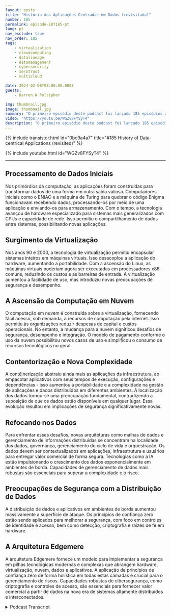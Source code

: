 ```yaml
---
layout: posts
title: "História das Aplicações Centradas em Dados (revisitada)"
number: 185
permalink: episode-EDT185-pt
lang: pt
nav_exclude: true
nav_order: 185
tags:
    - virtualization
    - cloudcomputing
    - datalineage
    - datamanagement
    - cybersecurity
    - zerotrust
    - multicloud

date: 2024-02-08T08:00:00.000Z
guests:
    - Darren W Pulsipher

img: thumbnail.jpg
image: thumbnail.jpg
summary: "O primeiro episódio deste podcast foi lançado 185 episódios atrás. Neste episódio, o apresentador Darren Pulsipher refaz o episódio um para fornecer informações atualizadas sobre a história do desenvolvimento de aplicações centradas em dados. Ele discute como novas tecnologias como computação de borda e IA impactaram a geração de dados e a necessidade de melhor gestão de dados."
video: "https://youtu.be/WGZv8FYSyT4"
description: "O primeiro episódio deste podcast foi lançado 185 episódios atrás. Neste episódio, o apresentador Darren Pulsipher refaz o episódio um para fornecer informações atualizadas sobre a história do desenvolvimento de aplicações centradas em dados. Ele discute como novas tecnologias como computação de borda e IA impactaram a geração de dados e a necessidade de melhor gestão de dados."
---
```


<div>
{% include transistor.html id="0bc9a4a7" title="#185 History of Data-centrical Applications (revisited)" %}

{% include youtube.html id="WGZv8FYSyT4" %}
</div>

---

## Processamento de Dados Iniciais

Nos primórdios da computação, as aplicações foram construídas para transformar dados de uma forma em outra saída valiosa. Computadores iniciais como o ENIAC e a máquina de Turing para quebrar o código Enigma funcionavam recebendo dados, processando-os por meio de uma aplicação e enviando-os para armazenamento. Com o tempo, a tecnologia avançou de hardware especializado para sistemas mais generalizados com CPUs e capacidade de rede. Isso permitiu o compartilhamento de dados entre sistemas, possibilitando novas aplicações.

## Surgimento da Virtualização

Nos anos 90 e 2000, a tecnologia de virtualização permitiu encapsular sistemas inteiros em máquinas virtuais. Isso desacoplou a aplicação do hardware, aumentando a portabilidade. Com a ascensão do Linux, as máquinas virtuais poderiam agora ser executadas em processadores x86 comuns, reduzindo os custos e as barreiras de entrada. A virtualização aumentou a facilidade de uso, mas introduziu novas preocupações de segurança e desempenho.

## A Ascensão da Computação em Nuvem

O computação em nuvem é construída sobre a virtualização, fornecendo fácil acesso, sob demanda, a recursos de computação pela internet. Isso permitiu às organizações reduzir despesas de capital e custos operacionais. No entanto, a mudança para a nuvem significou desafios de segurança, desempenho e integração. O modelo de pagamento conforme o uso da nuvem possibilitou novos casos de uso e simplificou o consumo de recursos tecnológicos no geral.

## Contentorização e Nova Complexidade

A contêinerização abstraiu ainda mais as aplicações da infraestrutura, ao empacotar aplicativos com seus tempos de execução, configurações e dependências - isso aumentou a portabilidade e a complexidade na gestão de aplicações e dados distribuídos em diferentes ambientes. A localização dos dados tornou-se uma preocupação fundamental, contradizendo a suposição de que os dados estão disponíveis em qualquer lugar. Essa evolução resultou em implicações de segurança significativamente novas.

## Refocando nos Dados

Para enfrentar esses desafios, novas arquiteturas como malhas de dados e gerenciamento de informações distribuídas se concentram na localidade dos dados, governança, gerenciamento do ciclo de vida e orquestração. Os dados devem ser contextualizados em aplicações, infraestrutura e usuários para entregar valor comercial de forma segura. Tecnologias como a IA estão impulsionando o crescimento dos dados exponencialmente em ambientes de borda. Capacidades de gerenciamento de dados mais robustas são essenciais para superar a complexidade e o risco.

## Preocupações de Segurança com a Distribuição de Dados

A distribuição de dados e aplicativos em ambientes de borda aumentou massivamente a superfície de ataque. Os princípios de confiança zero estão sendo aplicados para melhorar a segurança, com foco em controles de identidade e acesso, bem como detecção, criptografia e raízes de fé em hardware.

## A Arquitetura Edgemere

A arquitetura Edgemere fornece um modelo para implementar a segurança em pilhas tecnológicas modernas e complexas que abrangem hardware, virtualização, nuvem, dados e aplicativos. A aplicação de princípios de confiança zero de forma holística em todas estas camadas é crucial para o gerenciamento de riscos. Capacidades robustas de cibersegurança, como criptografia e controles de acesso, são essenciais para fornecer valor comercial a partir de dados na nova era de sistemas altamente distribuídos e interconectados.



<details>
<summary> Podcast Transcript </summary>

<p></p>

</details>
